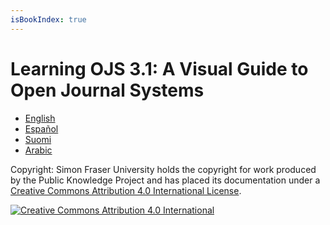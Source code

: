 ```yaml
---
isBookIndex: true
---
```


# Learning OJS 3.1: A Visual Guide to Open Journal Systems

* [English](./en)
* [Español](./es)
* [Suomi](./fi)
* [Arabic](./ar)

Copyright: Simon Fraser University holds the copyright for work produced by the Public Knowledge Project and has placed its documentation under a [Creative Commons Attribution 4.0 International License](http://creativecommons.org/licenses/by/4.0/).

[![](https://i.creativecommons.org/l/by/4.0/88x31.png "Creative Commons Attribution 4.0 International")](http://creativecommons.org/licenses/by/4.0/)
